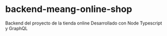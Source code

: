 # backend-meang-online-shop
Backend del proyecto de la tienda online Desarrollado con Node Typescript y GraphQL
